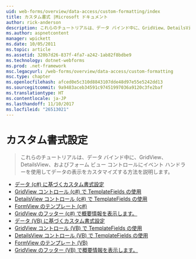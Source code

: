 ```yaml
---
uid: web-forms/overview/data-access/custom-formatting/index
title: カスタム書式 |Microsoft ドキュメント
author: rick-anderson
description: これらのチュートリアルは、データ バインド中に、GridView、DetailsView、およびフォーム ビュー コントロールにイベント ハンドラーを使用してデータの表示をカスタマイズする方法を説明します。
ms.author: aspnetcontent
manager: wpickett
ms.date: 10/05/2011
ms.topic: article
ms.assetid: 320b7d26-837f-4fa7-a242-1ab82f8bdbe9
ms.technology: dotnet-webforms
ms.prod: .net-framework
msc.legacyurl: /web-forms/overview/data-access/custom-formatting
msc.type: chapter
ms.openlocfilehash: afced0e5c310d8843107dde48d97e55e5242dd13
ms.sourcegitcommit: 9a9483aceb34591c97451997036a9120c3fe2baf
ms.translationtype: HT
ms.contentlocale: ja-JP
ms.lasthandoff: 11/10/2017
ms.locfileid: "26513021"
---
```

<a name="custom-formatting"></a>カスタム書式設定
====================
> これらのチュートリアルは、データ バインド中に、GridView、DetailsView、およびフォーム ビュー コントロールにイベント ハンドラーを使用してデータの表示をカスタマイズする方法を説明します。


- [データ (c#) に基づくカスタム書式設定](custom-formatting-based-upon-data-cs.md)
- [GridView コントロール (c#) で TemplateFields の使用](using-templatefields-in-the-gridview-control-cs.md)
- [DetailsView コントロール (c#) で TemplateFields の使用](using-templatefields-in-the-detailsview-control-cs.md)
- [FormView のテンプレート (c#)](using-the-formview-s-templates-cs.md)
- [GridView のフッター (c#) で概要情報を表示します。](displaying-summary-information-in-the-gridview-s-footer-cs.md)
- [データ (VB) に基づくカスタム書式設定](custom-formatting-based-upon-data-vb.md)
- [GridView コントロール (VB) で TemplateFields の使用](using-templatefields-in-the-gridview-control-vb.md)
- [DetailsView コントロール (VB) で TemplateFields の使用](using-templatefields-in-the-detailsview-control-vb.md)
- [FormView のテンプレート (VB)](using-the-formview-s-templates-vb.md)
- [GridView のフッター (VB) で概要情報を表示します。](displaying-summary-information-in-the-gridview-s-footer-vb.md)
